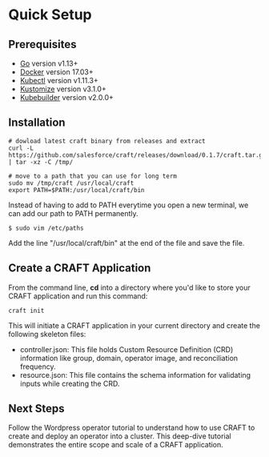 # Quick Setup
## Prerequisites

* [Go](https://golang.org/dl/) version v1.13+
* [Docker](https://docs.docker.com/get-docker/) version 17.03+
* [Kubectl](https://kubernetes.io/docs/tasks/tools/install-kubectl/) version v1.11.3+
* [Kustomize](https://kubernetes-sigs.github.io/kustomize/installation/) version v3.1.0+
* [Kubebuilder](https://book.kubebuilder.io/quick-start.html#installation) version v2.0.0+

## Installation

```
# dowload latest craft binary from releases and extract 
curl -L https://github.com/salesforce/craft/releases/download/0.1.7/craft.tar.gz | tar -xz -C /tmp/

# move to a path that you can use for long term
sudo mv /tmp/craft /usr/local/craft
export PATH=$PATH:/usr/local/craft/bin
```
Instead of having to add to PATH everytime you open a new terminal, we can add our path to PATH permanently.
```
$ sudo vim /etc/paths
```
Add the line "/usr/local/craft/bin" at the end of the file and save the file.
## Create a CRAFT Application

From the command line, **cd** into a directory where you&#39;d like to store your CRAFT application and run this command:

```
craft init
```

This will initiate a CRAFT application in your current directory and create the following skeleton files:

- controller.json: This file holds Custom Resource Definition (CRD) information like group, domain, operator image, and reconciliation frequency.
- resource.json: This file contains the schema information for validating inputs while creating the CRD.

## Next Steps

Follow the Wordpress operator tutorial to understand how to use CRAFT to create and deploy an operator into a cluster. This deep-dive tutorial demonstrates the entire scope and scale of a CRAFT application.
